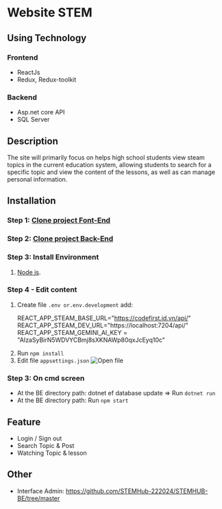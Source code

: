 # Website STEM

## Using Technology

### **Frontend**

-   ReactJs
-   Redux, Redux-toolkit

### Backend

-   Asp.net core API
-   SQL Server

## Description

The site will primarily focus on helps high school students view steam topics in the current education system, allowing students to search for a specific topic and view the content of the lessons, as well as can manage personal information.

## Installation

### Step 1: [Clone project Font-End](https://github.com/STEMHub-222024/STEMHUB-FE.git)

### Step 2: [Clone project Back-End](https://github.com/STEMHub-222024/STEMHUB-BE.git)

### Step 3: Install Environment

1. [Node js](https://nodejs.org/dist/v10.16.3/node-v10.16.3-x64.msi).

### Step 4 - Edit content

1. Create file `.env or.env.development` add:

    REACT_APP_STEAM_BASE_URL="https://codefirst.id.vn/api/"
    REACT_APP_STEAM_DEV_URL="https://localhost:7204/api/"
    REACT_APP_STEAM_GEMINI_AI_KEY = "AIzaSyBirN5WDVYCBmj8sXKNAWp80qxJcEyq10c"

<!-- ![Open file](https://github.com/STEMHub-222024/STEMHUB-FE/assets/88336997/96a9d27e-79a8-4050-a1d1-68098fad179b) -->

2. Run `npm install `
3. Edit file `appsettings.json`
   ![Open file](https://github.com/Nvdqb73/barber-ui/assets/88336997/ddfb8b43-45dc-4041-822a-0c5859cd94a3)

### Step 3: On cmd screen

-   At the BE directory path: dotnet ef database update => Run `dotnet run`
-   At the BE directory path: Run `npm start`

## **Feature**

-   Login / Sign out
-   Search Topic & Post
-   Watching Topic & lesson

## Other

-   Interface Admin: https://github.com/STEMHub-222024/STEMHUB-BE/tree/master
